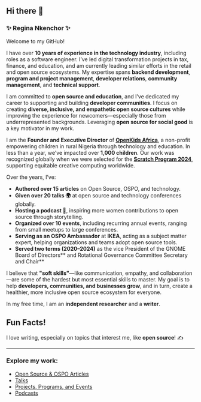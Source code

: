 ## Hi there 👋

### **✨ Regina Nkenchor ✨**

Welcome to my GitHub! 

I have over **10 years of experience in the technology industry**, including roles as a software engineer. I’ve led digital transformation projects in tax, finance, and education, and am currently leading similar efforts in the retail and open source ecosystems. My expertise spans **backend development**, **program and project management**, **developer relations**, **community management**, and **technical support**.

I am committed to **open source and education**, and I’ve dedicated my career to supporting and building **developer communities**. I focus on creating **diverse, inclusive, and empathetic open source cultures** while improving the experience for newcomers—especially those from underrepresented backgrounds. Leveraging **open source for social good** is a key motivator in my work.

I am the **Founder and Executive Director** of **[OpenKids Africa](https://www.openkidsafrica.org/)**, a non-profit empowering children in rural Nigeria through technology and education. In less than a year, we’ve impacted over **1,000 children**. Our work was recognized globally when we were selected for the **[Scratch Program 2024](https://sip.scratch.mit.edu/sec/)**, supporting equitable creative computing worldwide.


Over the years, I’ve:
- **Authored over 15 articles** on Open Source, OSPO, and technology. 
- **Given over 20 talks 🌍** at open source and technology conferences globally.  
- **Hosting a podcast 🎤**, inspiring more women contributions to open source through storytelling.  
- **Organized over 10 events**, including recurring annual events, ranging from small meetups to large conferences.  
- **Serving as an OSPO Ambassador** at **IKEA**, acting as a subject matter expert, helping organizations and teams adopt open source tools.  
- **Served two terms (2020–2024)** as the vice President of the GNOME Board of Directors** and Rotational Governance Committee Secretary and Chair**

I believe that **"soft skills"**—like communication, empathy, and collaboration—are some of the hardest but most essential skills to master. My goal is to help **developers, communities, and businesses grow**, and in turn, create a healthier, more inclusive open source ecosystem for everyone.

In my free time, I am an **independent researcher** and a **writer**.

## Fun Facts!  
I love writing, especially on topics that interest me, like **open source**! ✍️

---

### Explore my work:

- [Open Source & OSPO Articles](opensource_and_ospo_articles.md)  
- [Talks](talks.md)  
- [Projects, Programs, and Events](projects_and_programs.md)  
- [Podcasts](podcasts.md)



<!--
**reginankenchor/reginankenchor** is a ✨ _special_ ✨ repository because its `README.md` (this file) appears on your GitHub profile.


